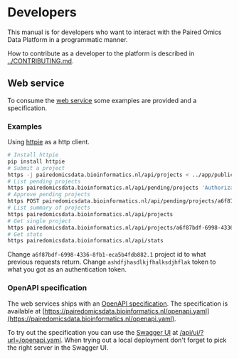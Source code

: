 # Developers

This manual is for developers who want to interact with the Paired Omics Data Platform in a programmatic manner.

How to contribute as a developer to the platform is described in [../CONTRIBUTING.md](../CONTRIBUTING.md).

## Web service

To consume the [web service](https://pairedomicsdata.bioinformatics.nl/api) some examples are provided and a specification.

### Examples

Using [httpie](https://httpie.org) as a http client.

```bash
# Install httpie
pip install httpie
# Submit a project
https -j pairedomicsdata.bioinformatics.nl/api/projects < ../app/public/examples/paired_datarecord_MSV000078839_example.json
# List pending projects
https pairedomicsdata.bioinformatics.nl/api/pending/projects 'Authorization: Bearer ashdfjhasdlkjfhalksdjhflak'
# Approve pending projects
https POST pairedomicsdata.bioinformatics.nl/api/pending/projects/a6f87bdf-6998-4336-8fb1-eca5b4fdb882.1 'Authorization: Bearer ashdfjhasdlkjfhalksdjhflak'
# List summary of projects
https pairedomicsdata.bioinformatics.nl/api/projects
# Get single project
https pairedomicsdata.bioinformatics.nl/api/projects/a6f87bdf-6998-4336-8fb1-eca5b4fdb882.1
# Get stats
https pairedomicsdata.bioinformatics.nl/api/stats
```

Change `a6f87bdf-6998-4336-8fb1-eca5b4fdb882.1` project id to what previous requests return.
Change `ashdfjhasdlkjfhalksdjhflak` token to what you got as an authentication token.

### OpenAPI specification

The web services ships with an [OpenAPI specification](https://www.openapis.org/).
The specification is available at [https://pairedomicsdata.bioinformatics.nl/openapi.yaml](https://pairedomicsdata.bioinformatics.nl/openapi.yaml).

To try out the specification you can use the [Swagger UI](https://swagger.io/tools/swagger-ui/) at [/api/ui/?url=/openapi.yaml](https://pairedomicsdata.bioinformatics.nl/api/ui/?url=/openapi.yaml). When trying out a local deployment don't forget to pick the right server in the Swagger UI.
